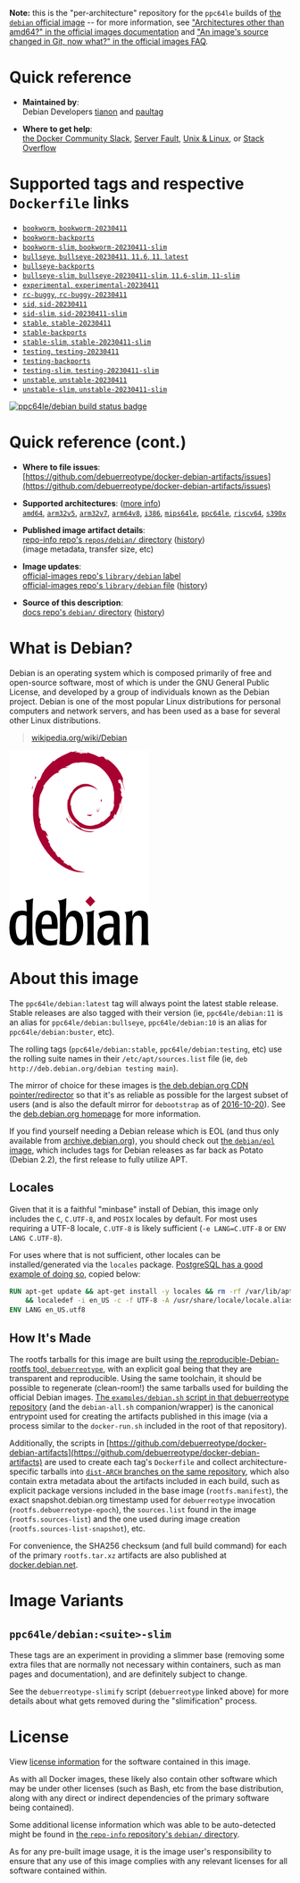 <!--

********************************************************************************

WARNING:

    DO NOT EDIT "debian/README.md"

    IT IS AUTO-GENERATED

    (from the other files in "debian/" combined with a set of templates)

********************************************************************************

-->

**Note:** this is the "per-architecture" repository for the `ppc64le` builds of [the `debian` official image](https://hub.docker.com/_/debian) -- for more information, see ["Architectures other than amd64?" in the official images documentation](https://github.com/docker-library/official-images#architectures-other-than-amd64) and ["An image's source changed in Git, now what?" in the official images FAQ](https://github.com/docker-library/faq#an-images-source-changed-in-git-now-what).

# Quick reference

-	**Maintained by**:  
	Debian Developers [tianon](https://qa.debian.org/developer.php?login=tianon) and [paultag](https://qa.debian.org/developer.php?login=paultag)

-	**Where to get help**:  
	[the Docker Community Slack](https://dockr.ly/comm-slack), [Server Fault](https://serverfault.com/help/on-topic), [Unix & Linux](https://unix.stackexchange.com/help/on-topic), or [Stack Overflow](https://stackoverflow.com/help/on-topic)

# Supported tags and respective `Dockerfile` links

-	[`bookworm`, `bookworm-20230411`](https://github.com/debuerreotype/docker-debian-artifacts/blob/1b177c7adde2dd232c9cb7aa8bdfb1447c8115be/bookworm/Dockerfile)
-	[`bookworm-backports`](https://github.com/debuerreotype/docker-debian-artifacts/blob/1b177c7adde2dd232c9cb7aa8bdfb1447c8115be/bookworm/backports/Dockerfile)
-	[`bookworm-slim`, `bookworm-20230411-slim`](https://github.com/debuerreotype/docker-debian-artifacts/blob/1b177c7adde2dd232c9cb7aa8bdfb1447c8115be/bookworm/slim/Dockerfile)
-	[`bullseye`, `bullseye-20230411`, `11.6`, `11`, `latest`](https://github.com/debuerreotype/docker-debian-artifacts/blob/1b177c7adde2dd232c9cb7aa8bdfb1447c8115be/bullseye/Dockerfile)
-	[`bullseye-backports`](https://github.com/debuerreotype/docker-debian-artifacts/blob/1b177c7adde2dd232c9cb7aa8bdfb1447c8115be/bullseye/backports/Dockerfile)
-	[`bullseye-slim`, `bullseye-20230411-slim`, `11.6-slim`, `11-slim`](https://github.com/debuerreotype/docker-debian-artifacts/blob/1b177c7adde2dd232c9cb7aa8bdfb1447c8115be/bullseye/slim/Dockerfile)
-	[`experimental`, `experimental-20230411`](https://github.com/debuerreotype/docker-debian-artifacts/blob/1b177c7adde2dd232c9cb7aa8bdfb1447c8115be/experimental/Dockerfile)
-	[`rc-buggy`, `rc-buggy-20230411`](https://github.com/debuerreotype/docker-debian-artifacts/blob/1b177c7adde2dd232c9cb7aa8bdfb1447c8115be/rc-buggy/Dockerfile)
-	[`sid`, `sid-20230411`](https://github.com/debuerreotype/docker-debian-artifacts/blob/1b177c7adde2dd232c9cb7aa8bdfb1447c8115be/sid/Dockerfile)
-	[`sid-slim`, `sid-20230411-slim`](https://github.com/debuerreotype/docker-debian-artifacts/blob/1b177c7adde2dd232c9cb7aa8bdfb1447c8115be/sid/slim/Dockerfile)
-	[`stable`, `stable-20230411`](https://github.com/debuerreotype/docker-debian-artifacts/blob/1b177c7adde2dd232c9cb7aa8bdfb1447c8115be/stable/Dockerfile)
-	[`stable-backports`](https://github.com/debuerreotype/docker-debian-artifacts/blob/1b177c7adde2dd232c9cb7aa8bdfb1447c8115be/stable/backports/Dockerfile)
-	[`stable-slim`, `stable-20230411-slim`](https://github.com/debuerreotype/docker-debian-artifacts/blob/1b177c7adde2dd232c9cb7aa8bdfb1447c8115be/stable/slim/Dockerfile)
-	[`testing`, `testing-20230411`](https://github.com/debuerreotype/docker-debian-artifacts/blob/1b177c7adde2dd232c9cb7aa8bdfb1447c8115be/testing/Dockerfile)
-	[`testing-backports`](https://github.com/debuerreotype/docker-debian-artifacts/blob/1b177c7adde2dd232c9cb7aa8bdfb1447c8115be/testing/backports/Dockerfile)
-	[`testing-slim`, `testing-20230411-slim`](https://github.com/debuerreotype/docker-debian-artifacts/blob/1b177c7adde2dd232c9cb7aa8bdfb1447c8115be/testing/slim/Dockerfile)
-	[`unstable`, `unstable-20230411`](https://github.com/debuerreotype/docker-debian-artifacts/blob/1b177c7adde2dd232c9cb7aa8bdfb1447c8115be/unstable/Dockerfile)
-	[`unstable-slim`, `unstable-20230411-slim`](https://github.com/debuerreotype/docker-debian-artifacts/blob/1b177c7adde2dd232c9cb7aa8bdfb1447c8115be/unstable/slim/Dockerfile)

[![ppc64le/debian build status badge](https://img.shields.io/jenkins/s/https/doi-janky.infosiftr.net/job/multiarch/job/ppc64le/job/debian.svg?label=ppc64le/debian%20%20build%20job)](https://doi-janky.infosiftr.net/job/multiarch/job/ppc64le/job/debian/)

# Quick reference (cont.)

-	**Where to file issues**:  
	[https://github.com/debuerreotype/docker-debian-artifacts/issues](https://github.com/debuerreotype/docker-debian-artifacts/issues)

-	**Supported architectures**: ([more info](https://github.com/docker-library/official-images#architectures-other-than-amd64))  
	[`amd64`](https://hub.docker.com/r/amd64/debian/), [`arm32v5`](https://hub.docker.com/r/arm32v5/debian/), [`arm32v7`](https://hub.docker.com/r/arm32v7/debian/), [`arm64v8`](https://hub.docker.com/r/arm64v8/debian/), [`i386`](https://hub.docker.com/r/i386/debian/), [`mips64le`](https://hub.docker.com/r/mips64le/debian/), [`ppc64le`](https://hub.docker.com/r/ppc64le/debian/), [`riscv64`](https://hub.docker.com/r/riscv64/debian/), [`s390x`](https://hub.docker.com/r/s390x/debian/)

-	**Published image artifact details**:  
	[repo-info repo's `repos/debian/` directory](https://github.com/docker-library/repo-info/blob/master/repos/debian) ([history](https://github.com/docker-library/repo-info/commits/master/repos/debian))  
	(image metadata, transfer size, etc)

-	**Image updates**:  
	[official-images repo's `library/debian` label](https://github.com/docker-library/official-images/issues?q=label%3Alibrary%2Fdebian)  
	[official-images repo's `library/debian` file](https://github.com/docker-library/official-images/blob/master/library/debian) ([history](https://github.com/docker-library/official-images/commits/master/library/debian))

-	**Source of this description**:  
	[docs repo's `debian/` directory](https://github.com/docker-library/docs/tree/master/debian) ([history](https://github.com/docker-library/docs/commits/master/debian))

# What is Debian?

Debian is an operating system which is composed primarily of free and open-source software, most of which is under the GNU General Public License, and developed by a group of individuals known as the Debian project. Debian is one of the most popular Linux distributions for personal computers and network servers, and has been used as a base for several other Linux distributions.

> [wikipedia.org/wiki/Debian](https://en.wikipedia.org/wiki/Debian)

![logo](https://raw.githubusercontent.com/docker-library/docs/b449be7df57e9ed9086bb5821bfb5d6cdc5d67a4/debian/logo.png)

# About this image

The `ppc64le/debian:latest` tag will always point the latest stable release. Stable releases are also tagged with their version (ie, `ppc64le/debian:11` is an alias for `ppc64le/debian:bullseye`, `ppc64le/debian:10` is an alias for `ppc64le/debian:buster`, etc).

The rolling tags (`ppc64le/debian:stable`, `ppc64le/debian:testing`, etc) use the rolling suite names in their `/etc/apt/sources.list` file (ie, `deb http://deb.debian.org/debian testing main`).

The mirror of choice for these images is [the deb.debian.org CDN pointer/redirector](https://deb.debian.org) so that it's as reliable as possible for the largest subset of users (and is also the default mirror for `debootstrap` as of [2016-10-20](https://anonscm.debian.org/cgit/d-i/debootstrap.git/commit/?id=9e8bc60ad1ccf3a25ce7890526b70059f3e770de)). See the [deb.debian.org homepage](https://deb.debian.org) for more information.

If you find yourself needing a Debian release which is EOL (and thus only available from [archive.debian.org](http://archive.debian.org)), you should check out [the `debian/eol` image](https://hub.docker.com/r/debian/eol/), which includes tags for Debian releases as far back as Potato (Debian 2.2), the first release to fully utilize APT.

## Locales

Given that it is a faithful "minbase" install of Debian, this image only includes the `C`, `C.UTF-8`, and `POSIX` locales by default. For most uses requiring a UTF-8 locale, `C.UTF-8` is likely sufficient (`-e LANG=C.UTF-8` or `ENV LANG C.UTF-8`).

For uses where that is not sufficient, other locales can be installed/generated via the `locales` package. [PostgreSQL has a good example of doing so](https://github.com/docker-library/postgres/blob/69bc540ecfffecce72d49fa7e4a46680350037f9/9.6/Dockerfile#L21-L24), copied below:

```dockerfile
RUN apt-get update && apt-get install -y locales && rm -rf /var/lib/apt/lists/* \
	&& localedef -i en_US -c -f UTF-8 -A /usr/share/locale/locale.alias en_US.UTF-8
ENV LANG en_US.utf8
```

## How It's Made

The rootfs tarballs for this image are built using [the reproducible-Debian-rootfs tool, `debuerreotype`](https://github.com/debuerreotype/debuerreotype), with an explicit goal being that they are transparent and reproducible. Using the same toolchain, it should be possible to regenerate (clean-room!) the same tarballs used for building the official Debian images. [The `examples/debian.sh` script in that debuerreotype repository](https://github.com/debuerreotype/debuerreotype/blob/master/examples/debian.sh) (and the `debian-all.sh` companion/wrapper) is the canonical entrypoint used for creating the artifacts published in this image (via a process similar to the `docker-run.sh` included in the root of that repository).

Additionally, the scripts in [https://github.com/debuerreotype/docker-debian-artifacts](https://github.com/debuerreotype/docker-debian-artifacts) are used to create each tag's `Dockerfile` and collect architecture-specific tarballs into [`dist-ARCH` branches on the same repository](https://github.com/debuerreotype/docker-debian-artifacts/branches), which also contain extra metadata about the artifacts included in each build, such as explicit package versions included in the base image (`rootfs.manifest`), the exact snapshot.debian.org timestamp used for `debuerreotype` invocation (`rootfs.debuerreotype-epoch`), the `sources.list` found in the image (`rootfs.sources-list`) and the one used during image creation (`rootfs.sources-list-snapshot`), etc.

For convenience, the SHA256 checksum (and full build command) for each of the primary `rootfs.tar.xz` artifacts are also published at [docker.debian.net](https://docker.debian.net/).

# Image Variants

## `ppc64le/debian:<suite>-slim`

These tags are an experiment in providing a slimmer base (removing some extra files that are normally not necessary within containers, such as man pages and documentation), and are definitely subject to change.

See the `debuerreotype-slimify` script (`debuerreotype` linked above) for more details about what gets removed during the "slimification" process.

# License

View [license information](https://www.debian.org/social_contract#guidelines) for the software contained in this image.

As with all Docker images, these likely also contain other software which may be under other licenses (such as Bash, etc from the base distribution, along with any direct or indirect dependencies of the primary software being contained).

Some additional license information which was able to be auto-detected might be found in [the `repo-info` repository's `debian/` directory](https://github.com/docker-library/repo-info/tree/master/repos/debian).

As for any pre-built image usage, it is the image user's responsibility to ensure that any use of this image complies with any relevant licenses for all software contained within.
